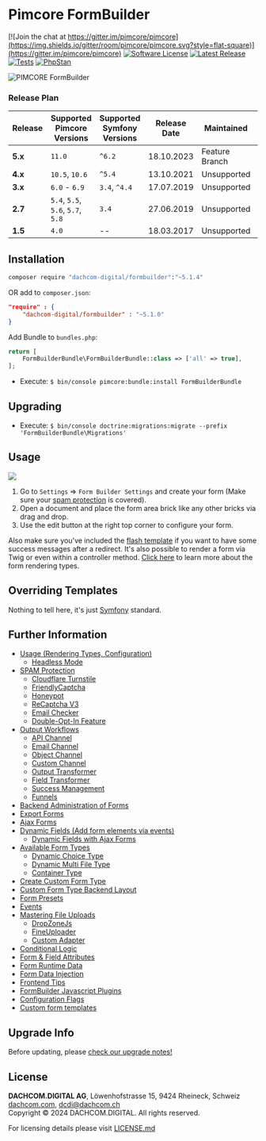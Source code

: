 # Pimcore FormBuilder

[![Join the chat at https://gitter.im/pimcore/pimcore](https://img.shields.io/gitter/room/pimcore/pimcore.svg?style=flat-square)](https://gitter.im/pimcore/pimcore)
[![Software License](https://img.shields.io/badge/license-GPLv3-brightgreen.svg?style=flat-square)](LICENSE.md)
[![Latest Release](https://img.shields.io/packagist/v/dachcom-digital/formbuilder.svg?style=flat-square)](https://packagist.org/packages/dachcom-digital/formbuilder)
[![Tests](https://img.shields.io/github/actions/workflow/status/dachcom-digital/pimcore-formbuilder/.github/workflows/codeception.yml?branch=master&style=flat-square&logo=github&label=codeception)](https://github.com/dachcom-digital/pimcore-formbuilder/actions?query=workflow%3ACodeception+branch%3Amaster)
[![PhpStan](https://img.shields.io/github/actions/workflow/status/dachcom-digital/pimcore-formbuilder/.github/workflows/php-stan.yml?branch=master&style=flat-square&logo=github&label=phpstan%20level%204)](https://github.com/dachcom-digital/pimcore-formbuilder/actions?query=workflow%3A"PHP+Stan"+branch%3Amaster)

![PIMCORE FormBuilder](https://user-images.githubusercontent.com/700119/137106375-3618b401-c2cd-4c56-8c29-179f12e6a94f.png)

### Release Plan

| Release | Supported Pimcore Versions        | Supported Symfony Versions | Release Date | Maintained     | Branch                                                                           |
|---------|-----------------------------------|----------------------------|--------------|----------------|----------------------------------------------------------------------------------|
| **5.x** | `11.0`                            | `^6.2`                     | 18.10.2023   | Feature Branch | master                                                                           |
| **4.x** | `10.5`, `10.6`                    | `^5.4`                     | 13.10.2021   | Unsupported    | [4.x](https://github.com/dachcom-digital/pimcore-formbuilder/tree/4.x)           |
| **3.x** | `6.0` - `6.9`                     | `3.4`, `^4.4`              | 17.07.2019   | Unsupported    | [3.x](https://github.com/dachcom-digital/pimcore-formbuilder/tree/3.x)           |
| **2.7** | `5.4`, `5.5`, `5.6`, `5.7`, `5.8` | `3.4`                      | 27.06.2019   | Unsupported    | [2.7](https://github.com/dachcom-digital/pimcore-formbuilder/tree/2.7)           |
| **1.5** | `4.0`                             | --                         | 18.03.2017   | Unsupported    | [pimcore4](https://github.com/dachcom-digital/pimcore-formbuilder/tree/pimcore4) |

## Installation

```bash
composer require "dachcom-digital/formbuilder":"~5.1.4"
```

OR add to `composer.json`:

```json
"require" : {
    "dachcom-digital/formbuilder" : "~5.1.0"
}
```

Add Bundle to `bundles.php`:
```php
return [
    FormBuilderBundle\FormBuilderBundle::class => ['all' => true],
];
```

- Execute: `$ bin/console pimcore:bundle:install FormBuilderBundle`

## Upgrading
- Execute: `$ bin/console doctrine:migrations:migrate --prefix 'FormBuilderBundle\Migrations'`

## Usage
![](http://g.recordit.co/39nEX5OhQK.gif)
1. Go to `Settings` => `Form Builder Settings` and create your form (Make sure your [spam protection](docs/03_SpamProtection.md) is covered).
2. Open a document and place the form area brick like any other bricks via drag and drop. 
3. Use the edit button at the right top corner to configure your form. 

Also make sure you've included the [flash template](docs/OutputWorkflow/20_SuccessManagement.md#flash-messages-implementation) if you want to have some success messages after a redirect.
It's also possible to render a form via Twig or even within a controller method. [Click here](docs/0_Usage.md) to learn more about the form rendering types.

## Overriding Templates
Nothing to tell here, it's just [Symfony](https://symfony.com/doc/current/templating/overriding.html) standard.

## Further Information
- [Usage (Rendering Types, Configuration)](docs/0_Usage.md)
  - [Headless Mode](docs/1_HeadlessMode.md)
- [SPAM Protection](docs/03_SpamProtection.md)
  - [Cloudflare Turnstile](docs/03_SpamProtection.md#cloudflare-turnstile)
  - [FriendlyCaptcha](docs/03_SpamProtection.md#friendly-captcha)
  - [Honeypot](docs/03_SpamProtection.md#honeypot)
  - [ReCaptcha V3](docs/03_SpamProtection.md#recaptcha-v3)
  - [Email Checker](docs/03_SpamProtection.md#email-checker)
  - [Double-Opt-In Feature](docs/04_DoubleOptIn.md)
- [Output Workflows](docs/OutputWorkflow/0_Usage.md)
  - [API Channel](docs/OutputWorkflow/09_ApiChannel.md)
  - [Email Channel](docs/OutputWorkflow/10_EmailChannel.md)
  - [Object Channel](docs/OutputWorkflow/11_ObjectChannel.md)
  - [Custom Channel](docs/OutputWorkflow/12_CustomChannel.md)
  - [Output Transformer](docs/OutputWorkflow/15_OutputTransformer.md)
  - [Field Transformer](docs/OutputWorkflow/16_FieldTransformer.md)
  - [Success Management](docs/OutputWorkflow/20_SuccessManagement.md)
  - [Funnels](docs/OutputWorkflow/40_Funnels.md)
- [Backend Administration of Forms](docs/01_BackendUsage.md)
- [Export Forms](docs/02_ExportForms.md)
- [Ajax Forms](docs/20_AjaxForms.md)
- [Dynamic Fields (Add form elements via events)](docs/71_DynamicFields.md)
  - [Dynamic Fields with Ajax Forms](docs/72_DynamicFieldsWithAjax.md)
- [Available Form Types](docs/30_FormTypes.md)
  - [Dynamic Choice Type](docs/82_DynamicChoice.md)
  - [Dynamic Multi File Type](docs/80_FileUpload.md)
  - [Container Type](docs/84_ContainerType.md)
- [Create Custom Form Type](docs/40_CustomFormType.md)
- [Custom Form Type Backend Layout](docs/50_CustomFormTypeBackendLayout.md)
- [Form Presets](docs/60_Presets.md)
- [Events](docs/70_Events.md)
- [Mastering File Uploads](docs/80_FileUpload.md)
  - [DropZoneJs](docs/DynamicMultiFile/01_DropZoneJs.md)
  - [FineUploader](docs/DynamicMultiFile/02_FineUploader.md)
  - [Custom Adapter](docs/DynamicMultiFile/99_CustomAdapter.md)
- [Conditional Logic](docs/81_ConditionalLogic.md)
- [Form & Field Attributes](docs/83_Attributes.md)
- [Form Runtime Data](docs/85_RuntimeData.md)
- [Form Data Injection](docs/86_FormDataInjection.md)
- [Frontend Tips](docs/90_FrontendTips.md)
- [FormBuilder Javascript Plugins](docs/91_Javascript.md)
- [Configuration Flags](docs/100_ConfigurationFlags.md)
- [Custom form templates](docs/110_CustomTemplates.md)
## Upgrade Info
Before updating, please [check our upgrade notes!](UPGRADE.md)

## License
**DACHCOM.DIGITAL AG**, Löwenhofstrasse 15, 9424 Rheineck, Schweiz  
[dachcom.com](https://www.dachcom.com), dcdi@dachcom.ch  
Copyright © 2024 DACHCOM.DIGITAL. All rights reserved.  

For licensing details please visit [LICENSE.md](LICENSE.md)  
